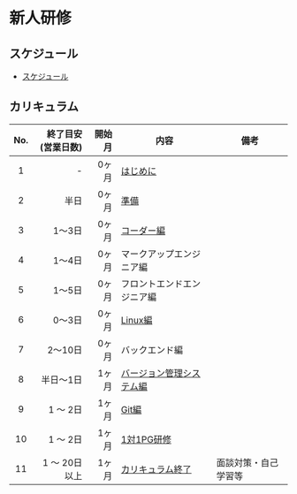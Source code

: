 # 新人研修

## スケジュール

- [スケジュール](./schedule/index.md)

## カリキュラム

| No. | 終了目安<br>(営業日数) | 開始月 | 内容 | 備考 |
| :---: | ---: | ---: | --- | --- |
| 1 | - | 0ヶ月 | [はじめに](./introduction/index.md) |  |
| 2 | 半日 | 0ヶ月 | [準備](./preparation/index.md) |  |
| 3 | 1〜3日 | 0ヶ月 | [コーダー編](./../cbc/beginner/index.md) |  |
| 4 | 1〜4日 | 0ヶ月 | マークアップエンジニア編 |  |
| 5 | 1〜5日 | 0ヶ月 | フロントエンドエンジニア編 |  |
| 6 | 0〜3日 | 0ヶ月 | [Linux編](./../../public/t/linux/index.md) |  |
| 7 | 2〜10日 | 0ヶ月 | バックエンド編 |  |
| 8 | 半日〜1日 | 1ヶ月 | [バージョン管理システム編](./vcs/index.md) |  |
| 9 | 1 〜 2日 | 1ヶ月 | [Git編](./../git/index.md) |  |
| 10 | 1 〜 2日 | 1ヶ月 | [1対1PG研修](./individual-pg-training/index.md) |  |
| 11 | 1 〜 20日以上 | 1ヶ月 | [カリキュラム終了](./after/index.md) | 面談対策・自己学習等 |
